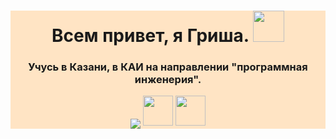 <!DOCTYPE html>
<html lang="en">
<head>
    <meta charset="UTF-8">
    <meta name="viewport" content="width=device-width, initial-scale=1.0">
</head>
<body>
    <div class="main-block" style="background-color:bisque; text-align:center">
        <h1 align="center">Всем привет, я Гриша.
        <img src="https://github.com/blackcater/blackcater/raw/main/images/Hi.gif" height="50"/></h1>
        <h3 align="center">Учусь в Казани, в КАИ на направлении "программная инженерия".</h3>
        <img src="https://readme-typing-svg.herokuapp.com?color=%2336BCF7&lines=Frontend+developer" align="center">
        <img src="https://user-images.githubusercontent.com/74038190/212257463-4d082cb4-7483-4eaf-bc25-6dde2628aabd.gif" height="48px">
        <img src="https://user-images.githubusercontent.com/74038190/212257454-16e3712e-945a-4ca2-b238-408ad0bf87e6.gif" height="48px">
    </div>
</body>
</html>
